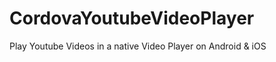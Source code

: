 CordovaYoutubeVideoPlayer
=========================

Play Youtube Videos in a native Video Player on Android &amp; iOS

